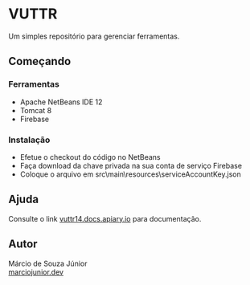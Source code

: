 # VUTTR

Um simples repositório para gerenciar ferramentas.

## Começando

### Ferramentas

* Apache NetBeans IDE 12
* Tomcat 8
* Firebase

### Instalação

* Efetue o checkout do código no NetBeans
* Faça download da chave privada na sua conta de serviço Firebase
* Coloque o arquivo em src\main\resources\serviceAccountKey.json

## Ajuda

Consulte o link [vuttr14.docs.apiary.io](https://vuttr14.docs.apiary.io) para documentação.

## Autor

Márcio de Souza Júnior<br>
[marciojunior.dev](https://marciojunior.dev)
